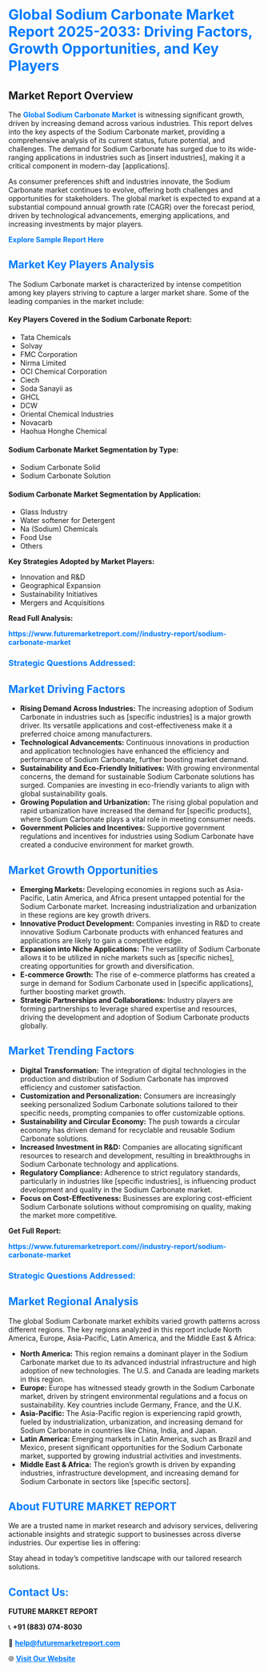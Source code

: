 <h1 style="color: #007BFF;">Global Sodium Carbonate Market Report 2025-2033: Driving Factors, Growth Opportunities, and Key Players</h1>

<section id="overview">
<h2>Market Report Overview</h2>
<p>The <a href="https://www.futuremarketreport.com//industry-report/sodium-carbonate-market" style="color: #007BFF; text-decoration: none;"><strong>Global Sodium Carbonate Market</strong></a> is witnessing significant growth, driven by increasing demand across various industries. This report delves into the key aspects of the Sodium Carbonate market, providing a comprehensive analysis of its current status, future potential, and challenges. The demand for Sodium Carbonate has surged due to its wide-ranging applications in industries such as [insert industries], making it a critical component in modern-day [applications].</p>
<p>As consumer preferences shift and industries innovate, the Sodium Carbonate market continues to evolve, offering both challenges and opportunities for stakeholders. The global market is expected to expand at a substantial compound annual growth rate (CAGR) over the forecast period, driven by technological advancements, emerging applications, and increasing investments by major players.</p>
</section>

<section id="overview">
<p><a href="https://www.futuremarketreport.com//request-sample/reportId=90423" style="color: #007BFF; text-decoration: none;"><strong>Explore Sample Report Here</strong></a></p>
</section>

<section id="key-players">
<h2 style="color: #007BFF;">Market Key Players Analysis</h2>
<p>The Sodium Carbonate market is characterized by intense competition among key players striving to capture a larger market share. Some of the leading companies in the market include:</p>
<h4>Key Players Covered in the Sodium Carbonate Report:</h4>
<ul><li>Tata Chemicals</li><li>Solvay</li><li>FMC Corporation</li><li>Nirma Limited</li><li>OCI Chemical Corporation</li><li>Ciech</li><li>Soda Sanayii as</li><li>GHCL</li><li>DCW</li><li>Oriental Chemical Industries</li><li>Novacarb</li><li>Haohua Honghe Chemical</li></ul>
<h4>Sodium Carbonate Market Segmentation by Type:</h4>
<ul><li>Sodium Carbonate Solid</li><li>Sodium Carbonate Solution</li></ul>

<h4>Sodium Carbonate Market Segmentation by Application:</h4>
<ul><li>Glass Industry</li><li>Water softener for Detergent</li><li>Na (Sodium) Chemicals</li><li>Food Use</li><li>Others</li></ul>
<p><strong>Key Strategies Adopted by Market Players:</strong></p>
<ul>
<li>Innovation and R&D</li>
<li>Geographical Expansion</li>
<li>Sustainability Initiatives</li>
<li>Mergers and Acquisitions</li>
</ul>
</section>

<section>
<p><strong>Read Full Analysis: </strong></p><a href="https://www.futuremarketreport.com//industry-report/sodium-carbonate-market" style="color: #007BFF; text-decoration: none;"><strong>https://www.futuremarketreport.com//industry-report/sodium-carbonate-market</strong></a>
<h3 style="color: #007BFF;">Strategic Questions Addressed:</h3>
</section>

<section id="driving-factors">
<h2 style="color: #007BFF;">Market Driving Factors</h2>
<ul>
<li><strong>Rising Demand Across Industries:</strong> The increasing adoption of Sodium Carbonate in industries such as [specific industries] is a major growth driver. Its versatile applications and cost-effectiveness make it a preferred choice among manufacturers.</li>
<li><strong>Technological Advancements:</strong> Continuous innovations in production and application technologies have enhanced the efficiency and performance of Sodium Carbonate, further boosting market demand.</li>
<li><strong>Sustainability and Eco-Friendly Initiatives:</strong> With growing environmental concerns, the demand for sustainable Sodium Carbonate solutions has surged. Companies are investing in eco-friendly variants to align with global sustainability goals.</li>
<li><strong>Growing Population and Urbanization:</strong> The rising global population and rapid urbanization have increased the demand for [specific products], where Sodium Carbonate plays a vital role in meeting consumer needs.</li>
<li><strong>Government Policies and Incentives:</strong> Supportive government regulations and incentives for industries using Sodium Carbonate have created a conducive environment for market growth.</li>
</ul>
</section>

<section id="growth-opportunities">
<h2 style="color: #007BFF;">Market Growth Opportunities</h2>
<ul>
<li><strong>Emerging Markets:</strong> Developing economies in regions such as Asia-Pacific, Latin America, and Africa present untapped potential for the Sodium Carbonate market. Increasing industrialization and urbanization in these regions are key growth drivers.</li>
<li><strong>Innovative Product Development:</strong> Companies investing in R&D to create innovative Sodium Carbonate products with enhanced features and applications are likely to gain a competitive edge.</li>
<li><strong>Expansion into Niche Applications:</strong> The versatility of Sodium Carbonate allows it to be utilized in niche markets such as [specific niches], creating opportunities for growth and diversification.</li>
<li><strong>E-commerce Growth:</strong> The rise of e-commerce platforms has created a surge in demand for Sodium Carbonate used in [specific applications], further boosting market growth.</li>
<li><strong>Strategic Partnerships and Collaborations:</strong> Industry players are forming partnerships to leverage shared expertise and resources, driving the development and adoption of Sodium Carbonate products globally.</li>
</ul>
</section>

<section id="trending-factors">
<h2 style="color: #007BFF;">Market Trending Factors</h2>
<ul>
<li><strong>Digital Transformation:</strong> The integration of digital technologies in the production and distribution of Sodium Carbonate has improved efficiency and customer satisfaction.</li>
<li><strong>Customization and Personalization:</strong> Consumers are increasingly seeking personalized Sodium Carbonate solutions tailored to their specific needs, prompting companies to offer customizable options.</li>
<li><strong>Sustainability and Circular Economy:</strong> The push towards a circular economy has driven demand for recyclable and reusable Sodium Carbonate solutions.</li>
<li><strong>Increased Investment in R&D:</strong> Companies are allocating significant resources to research and development, resulting in breakthroughs in Sodium Carbonate technology and applications.</li>
<li><strong>Regulatory Compliance:</strong> Adherence to strict regulatory standards, particularly in industries like [specific industries], is influencing product development and quality in the Sodium Carbonate market.</li>
<li><strong>Focus on Cost-Effectiveness:</strong> Businesses are exploring cost-efficient Sodium Carbonate solutions without compromising on quality, making the market more competitive.</li>
</ul>
</section>

<section>
<p><strong>Get Full Report: </strong></p><a href="https://www.futuremarketreport.com//industry-report/sodium-carbonate-market" style="color: #007BFF; text-decoration: none;"><strong>https://www.futuremarketreport.com//industry-report/sodium-carbonate-market</strong></a>
<h3 style="color: #007BFF;">Strategic Questions Addressed:</h3>
</section>


<section id="regional-analysis">
<h2 style="color: #007BFF;">Market Regional Analysis</h2>
<p>The global Sodium Carbonate market exhibits varied growth patterns across different regions. The key regions analyzed in this report include North America, Europe, Asia-Pacific, Latin America, and the Middle East & Africa:</p>
<ul>
<li><strong>North America:</strong> This region remains a dominant player in the Sodium Carbonate market due to its advanced industrial infrastructure and high adoption of new technologies. The U.S. and Canada are leading markets in this region.</li>
<li><strong>Europe:</strong> Europe has witnessed steady growth in the Sodium Carbonate market, driven by stringent environmental regulations and a focus on sustainability. Key countries include Germany, France, and the U.K.</li>
<li><strong>Asia-Pacific:</strong> The Asia-Pacific region is experiencing rapid growth, fueled by industrialization, urbanization, and increasing demand for Sodium Carbonate in countries like China, India, and Japan.</li>
<li><strong>Latin America:</strong> Emerging markets in Latin America, such as Brazil and Mexico, present significant opportunities for the Sodium Carbonate market, supported by growing industrial activities and investments.</li>
<li><strong>Middle East & Africa:</strong> The region’s growth is driven by expanding industries, infrastructure development, and increasing demand for Sodium Carbonate in sectors like [specific sectors].</li>
</ul>
</section>

<footer>
<h2 style="color: #007BFF;">About FUTURE MARKET REPORT</h2>
<p>We are a trusted name in market research and advisory services, delivering actionable insights and strategic support to businesses across diverse industries. Our expertise lies in offering:</p>

<p>Stay ahead in today’s competitive landscape with our tailored research solutions.</p>

<h2 style="color: #007BFF;">Contact Us:</h2>
<p><strong>FUTURE MARKET REPORT</strong></p>
<p>📞 <strong>+91 (883) 074-8030</strong></p>
<p>📧 <strong><a href="mailto:help@futuremarketreport.com" style="color: #007BFF;">help@futuremarketreport.com</a></strong></p>
<p>🌐 <strong><a href="https://www.futuremarketreport.com/" style="color: #007BFF;">Visit Our Website</a></strong></p>
</footer>